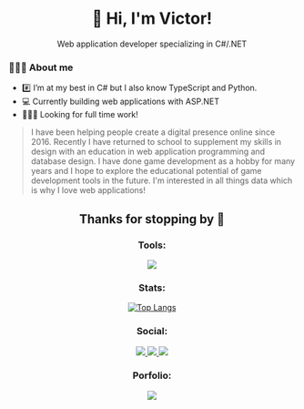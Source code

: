 <div align="center">
  <h1>👋 Hi, I'm Victor!</h1>
  <p>Web application developer specializing in C#/.NET</p>
</div>

### 👨🏽‍💻 About me
- #️⃣ I’m at my best in C# but I also know TypeScript and Python.
- 💻 Currently building web applications with ASP.NET
- 👨🏽‍💻 Looking for full time work!

> I have been helping people create a digital presence online since 2016. Recently I have returned to school to supplement my skills in design with an education in web application programming and database design. I have done game development as a hobby for many years and I hope to explore the educational potential of game development tools in the future. I'm interested in all things data which is why I love web applications!

<h2 align="center">Thanks for stopping by 👋</h2>


<h3 align="center">Tools:</h3>
<p align="center">
  <a href="https://skillicons.dev">
    <img src="https://skillicons.dev/icons?i=cs,dotnet,angular,bootstrap,html,css,ts,azure,visualstudio,vscode,js,py" />
  </a>
</p>

<div align="center">
  <h3 align="center">Stats:</h3>
  
  [![Top Langs](https://github-readme-stats.vercel.app/api/top-langs/?username=celestialmachine&layout=compact)](https://github.com/anuraghazra/github-readme-stats)

  <h3 align="center">Social:</h3>
  <a href="https://www.linkedin.com/in/victor-diaz-30082b134/" target=”_blank”>
    <img src="https://img.shields.io/badge/LinkedIn-blue?logo=linkedin&logoColor=white&style=for-the-badge">
  </a>
  <a href="https://www.instagram.com/corporateaf/" target=”_blank”>
    <img src="https://img.shields.io/badge/Instagram-E4405F?logo=Instagram&logoColor=white&style=for-the-badge">
  </a>
  <a href="https://www.threads.net/@corporateaf" target=”_blank”>
    <img src="https://img.shields.io/badge/Threads-000000?logo=Threads&logoColog=white&style=for-the-badge">
  </a>

  <h3 align="center">Porfolio:</h3>
  <a href="https://vicdiaz.dev/" target=”_blank”>
    <img src="https://img.shields.io/badge/VicDiaz.dev-F72585?logo=html5&logoColor=white&style=for-the-badge">
  </a>
</div>

<!---
celestialmachine/celestialmachine is a ✨ special ✨ repository because its `README.md` (this file) appears on your GitHub profile.
You can click the Preview link to take a look at your changes.
--->
